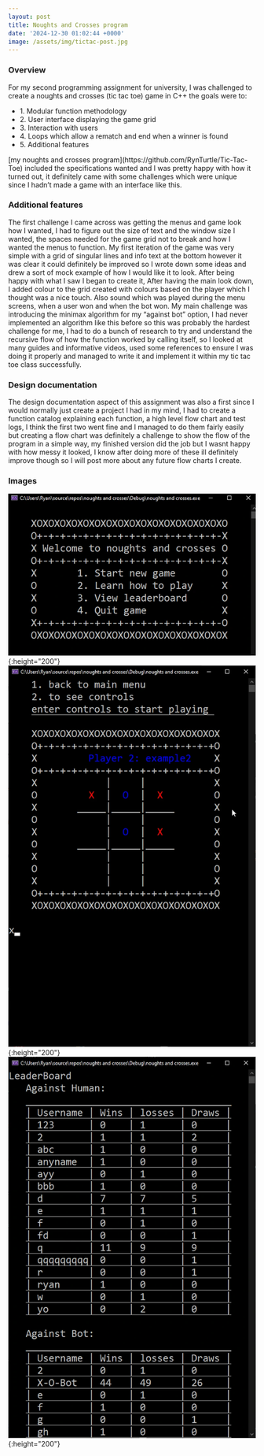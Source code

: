 ```yaml
---
layout: post
title: Noughts and Crosses program  
date: '2024-12-30 01:02:44 +0000'
image: /assets/img/tictac-post.jpg
---
```



<h3>Overview</h3> 
For my second programming assignment for university, I was challenged to create a noughts and crosses (tic tac toe) game in C++ the goals were to:
<ul>
<li>1.	Modular function methodology </li>
<li>2.	User interface displaying the game grid </li> 
<li>3.	Interaction with users </li>
<li>4.	Loops which allow a rematch and end when a winner is found </li>
<li>5.	Additional features  </li>
</ul>
[my noughts and crosses program](https://github.com/RynTurtle/Tic-Tac-Toe) included the specifications wanted and I was pretty happy with how it turned out, it definitely came with some challenges which were unique since I hadn’t made a game with an interface like this.

<h3>Additional features</h3> 

The first challenge I came across was getting the menus and game look how I wanted, I had to figure out the size of text and the window size I wanted, the spaces needed for the game grid not to break and how I wanted the menus to function. My first iteration of the game was very simple with a grid of singular lines and info text at the bottom however it was clear it could definitely be improved so I wrote down some ideas and drew a sort of mock example of how I would like it to look. After being happy with what I saw I began to create it, 
After having the main look down, I added colour to the grid created with colours based on the player which I thought was a nice touch. Also sound which was played during the menu screens, when a user won and when the bot won.
My main challenge was introducing the minimax algorithm for my “against bot” option, I had never implemented an algorithm like this before so this was probably the hardest challenge for me, I had to do a bunch of research to try and understand the recursive flow of how the function worked by calling itself, so I looked at many guides and informative videos, used some references to ensure I was doing it properly and managed to write it and implement it within my tic tac toe class successfully. 

<h3> Design documentation </h3>
The design documentation aspect of this assignment was also a first since I would normally just create a project I had in my mind, I had to create a function catalog explaining each function, a high level flow chart and test logs, I think the first two went fine and I managed to do them fairly easily but creating a flow chart was definitely a challenge to show the flow of the program in a simple way, my finished version did the job but I wasnt happy with how messy it looked, I know after doing more of these ill definitely improve though so I will post more about any future flow charts I create. 


<h3> Images </h3>


![example #1](/assets/img/tictac-menu.jpg){:height="200"}![example #2](/assets/img/tictac-game.jpg){:height="200"}
![example #3](/assets/img/tictac-leaderboard.jpg){:height="200"}